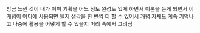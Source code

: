 
방금 느낀 것이 내가 이미 기획을 어느 정도 완성도 있게 하면서 이론을 듣게 되면서 이 개념이 어디에 사용되면 될지 생각을 한 번씩 더 할 수 있어서 개념 자체도 계속 기억나고 나중에 활용을 어떻게 할 수 있을지 머리 속에서 그려짐